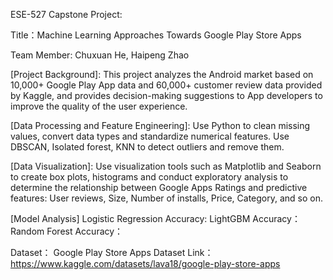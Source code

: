 ESE-527 Capstone Project:

Title：Machine Learning Approaches Towards Google Play Store Apps

Team Member: Chuxuan He, Haipeng Zhao

[Project Background]: 
This project analyzes the Android market based on 10,000+ Google Play App data and 60,000+ customer review data provided by Kaggle, and provides decision-making suggestions to App developers to improve the quality of the user experience.

[Data Processing and Feature Engineering]: 
Use Python to clean missing values, convert data types and standardize numerical features. Use DBSCAN, Isolated forest, KNN to detect outliers and remove them.

[Data Visualization]: 
Use visualization tools such as Matplotlib and Seaborn to create box plots, histograms and conduct exploratory analysis to determine the relationship between Google Apps Ratings and predictive features: User reviews, Size, Number of installs, Price, Category, and so on.

[Model Analysis]
Logistic Regression Accuracy:
LightGBM Accuracy：
Random Forest Accuracy：

Dataset： Google Play Store Apps Dataset
Link：https://www.kaggle.com/datasets/lava18/google-play-store-apps
